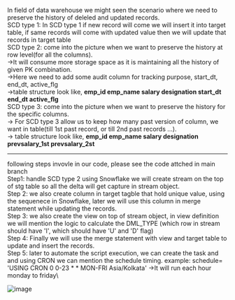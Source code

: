 In field of data warehouse we might seen the scenario where we need to preserve the history of deleled and updated records.\
SCD type 1: In SCD type 1 if new record will come we will insert it into target table, if same records will come with updated value then we will update that records in target              table\
SCD type 2: come into the picture when we want to preserve the history at row level(for all the columns).\
  ->It will consume more storage space as it is maintaining all the history of given PK combination.\
  ->Here we need to add some audit column for tracking purpose, start_dt, end_dt, active_flg\
  ->table structure look like, **emp_id    emp_name    salary    designation    start_dt    end_dt    active_flg**\
SCD type 3: come into the picture when we want to preserve the history for the specific columns.\
  -> For SCD type 3 allow us to keep how many past version of column, we want in table(till 1st past record, or till 2nd past records ...).\
  -> table structure look like,  **emp_id    emp_name   salary    designation    prevsalary_1st    prevsalary_2st** 

********************************************************************************************************************************************************
following steps invovle in our code, please see the code attched in main branch\
Step1: handle SCD type 2 using Snowflake we will create stream on the top of stg table so all the delta will get capture in stream object.\
Step 2: we also create column in target tagble that hold unique value, using the sequenece in Snowflake, later we will use this column in merge statement while updating the records.\
Step 3: we also create the view on top of stream object, in view definition we will mention the logic to calculate the DML_TYPE (which row in stream should have 'I', which should have 'U' and 'D' flag)\
Step 4: Finally we will use the merge statement with view and target table to update and insert the records.\
Step 5: later to automate the script execution, we can create the task and and using CRON we can mention the schedule timing. example: schedule= 'USING CRON 0 0-23 * * MON-FRI Asia/Kolkata' ->It will run each hour monday to friday\

![image](https://github.com/user-attachments/assets/f4bcb11f-021f-4706-9bfe-641757c60e56)



